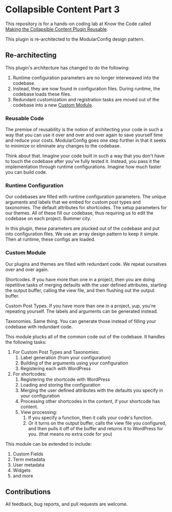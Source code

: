# Collapsible Content Part 3

This repository is for a hands-on coding lab at Know the Code called [Making the Collapsible Content Plugin Reusable](https://knowthecode.io/labs/collapsible-content-plugin-reusable).  

This plugin is re-architected to the ModularConfig design pattern. 

## Re-architecting

This plugin's architecture has changed to do the following:

1. Runtime configuration parameters are no longer interweaved into the codebase. 
2. Instead, they are now found in configuration files.  During runtime, the codebase loads these files.
3. Redundant customization and registration tasks are moved out of the codebase into a new [Custom Module](https://github.com/KnowTheCode/CollapsibleContent/tree/master/Part-3/src/custom).

### Reusable Code

The premise of reusability is the notion of architecting your code in such a way that you can use it over and over and over again to save yourself time and reduce your costs.  ModularConfig goes one step further in that it seeks to minimize or eliminate any changes to the codebase.

Think about that.  Imagine your code built in such a way that you don't have to touch the codebase after you've fully tested it.  Instead, you pass it the implementation through runtime configurations.  Imagine how much faster you can build code.

### Runtime Configuration

Our codebases are filled with runtime configuration parameters.  The unique arguments and labels that we embed for custom post types and taxonomies.  The default attributes for shortcodes.  The setup parameters for our themes.  All of these fill our codebase, thus requiring us to edit the codebase on each project. Bummer city.

In this plugin, these parameters are plucked out of the codebase and put into configuration files.  We use an array design pattern to keep it simple.  Then at runtime, these configs are loaded.

### Custom Module

Our plugins and themes are filled with redundant code.  We repeat ourselves over and over again.  

Shortcodes.  If you have more than one in a project, then you are doing repetitive tasks of merging defaults with the user defined attributes, starting the output buffer, calling the view file, and then flushing out the output buffer.  

Custom Post Types. If you have more than one in a project, yup, you're repeating yourself.  The labels and arguments can be generated instead.

Taxonomies. Same thing.  You can generate those instead of filling your codebase with redundant code.

This module plucks all of the common code out of the codebase.  It handles the following tasks:

1. For Custom Post Types and Taxonomies:
    1. Label generation (from your configuration)
    2. Building of the arguments using your configuration
    3. Registering each with WordPress
2. For shortcodes:    
    1. Registering the shortcode with WordPress
    2. Loading and storing the configuration
    3. Merging the user defined attributes with the defaults you specify in your configuration
    4. Processing other shortcodes in the content, if your shortcode has content.
    5. View processing:
        1. If you specify a function, then it calls your code's function.
        2. Or it turns on the output buffer, calls the view file you configured, and then pulls it off of the buffer and returns it to WordPress for you. (that means no extra code for you)
         
This module can be extended to include:

1. Custom Fields
2. Term metadata
3. User metadata
4. Widgets
5. and more
  
## Contributions

All feedback, bug reports, and pull requests are welcome.
